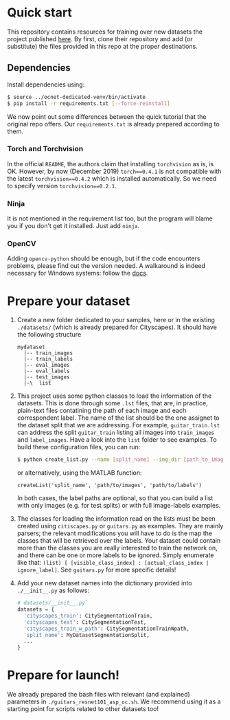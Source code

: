 # Quick start
This repository contains resources for training over new datasets the project published 
[here](https:///www.github.com/PkuRainBow/PCNet.pytorch). By first, clone their repository and add
(or substitute) the files provided in this repo at the proper destinations.

## Dependencies
Install dependencies using:
```bash
$ source ../ocnet-dedicated-venv/bin/activate
$ pip install -r requirements.txt [--force-reinstall]
```
We now point out some differences between the quick tutorial that the original repo offers. 
Our `requirements.txt` is already prepared according to them.

### Torch and Torchvision
In the official `README`, the authors claim that installing `torchvision` as is, is OK. However,
by now (December 2019) `torch==0.4.1` is not compatible with the latest `torchvision==0.4.2` which is 
installed automatically. So we need to specify version `torchvision==0.2.1`.

### Ninja
It is not mentioned in the requirement list too, but the program will blame you if you don't get it
installed. Just add `ninja`.

### OpenCV
Adding `opencv-python` should be enough, but if the code encounters problems, please find out the 
version needed. A walkaround is indeed necessary for Windows systems: follow the 
[docs](https://docs.opencv.org/master/d3/d52/tutorial_windows_install.html).

# Prepare your dataset
1.  Create a new folder dedicated to your samples, here or in the existing `./datasets/` (which is already
    prepared for Cityscapes). It should have the following structure
    ```
    mydataset
      |-- train_images
      |-- train_labels
      |-- eval_images
      |-- eval_labels
      |-- test_images
      |-\  list
    ```
2.  This project uses some python classes to load the information of the datasets. This is done through 
    some `.lst` files, that are, in practice, plain-text files contatining the path of each image and each
    correspondent label. The name of the list should be the one assignet to the dataset split that we are
    addressing. For example, `guitar_train.lst` can address the split `guitar_train` listing all images into
    `train_images` and `label_images`. Have a look into the `list` folder to see examples.
    To build these configuration files, you can run:
    ```bash
    $ python create_list.py --name [split_name] --img_dir [path_to_images] --lab_dir [path_to_labels]
    ```
    or alternatively, using the MATLAB function:
    ```
    createList('split_name', 'path/to/images', 'path/to/labels')
    ```
    In both cases, the label paths are optional, so that you can build a list with only images (e.g. for test splits)
    or with full image-labels examples.

3.  The classes for loading the information read on the lists must be been created using `citiscapes.py` or 
    `guitars.py` as examples. They are mainly parsers; the relevant modifications you will have to do is the
    map the classes that will be retrieved over the labels. Your dataset could contain more than the classes 
    you are really interested to train the network on, and there can be one or more labels to be ignored.
    Simply enumerate like that: `(list) [ [visible_class_index] : [actual_class_index | ignore_label]`. See
    `guitars.py` for more specific details!

4.  Add your new dataset names into the dictionary provided into `./__init__.py` as follows:
    ```python
    # datasets/__init__.py`
    datasets = {
      'cityscapes_train': CitySegmentationTrain,
      'cityscapes_test': CitySegmentationTest,
      'cityscapes_train_w_path': CitySegmentationTrainWpath,
      'split_name': MyDatasetSegmentationSplit,
      ... 
    }
    ```

# Prepare for launch!
We already prepared the bash files with relevant (and explained) parameters in `./guitars_resnet101_asp_oc.sh`.
We recommend using it as a starting point for scripts related to other datasets too!